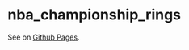 # nba_championship_rings

See on [Github Pages]([https://duckduckgo.com](https://revpeter.github.io/nba_championship_rings/)https://revpeter.github.io/nba_championship_rings/).
